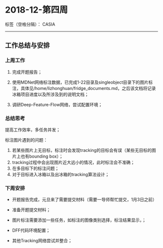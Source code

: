 ﻿# 2018-12-第四周

标签（空格分隔）： CASIA

---

## 工作总结与安排

### 上周工作

1. 完成开题报告；

2. 使用MDNet网络标注数据，已完成1-22目录及singleobject目录下的图片标注，具体见/home/lizhonghuan/fridge_documents.md，之后该文档将记录冰箱项目进度以及所涉及到的说明文档；

3. 调研Deep-Feature-Flow网络，尝试配置环境；


### 总结思考

提高工作效率，多任务并发；

标注图片遇到的问题：

1. 若某些图片上无目标，标注时会发现tracking的目标会有误（某些无目标的图片上也有bounding box）；
2. tracking过程中会出现图片近大远小的情况，此时标注会不准确；
3. 在多目标下的标注问题；
4. 对于目标进入冰箱以及出冰箱的tracking算法设计；



### 下周安排

- 开题报告完成，元旦来了需要提交材料（需要一导师帮忙提交，1月3日之前）

- 准备开题提交材料；

- 图片标注需要添加一些任务，如标注的图像类别选择，标注结果显示，；

- DFF代码环境配置；

- 其他Tracking网络尝试并整合；


